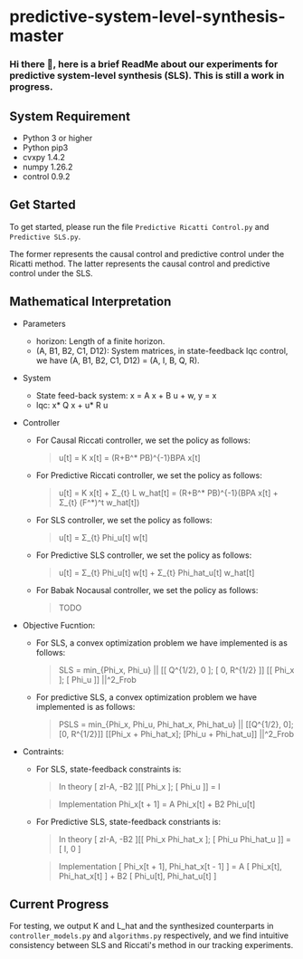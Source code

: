 # predictive-system-level-synthesis-master
### Hi there 👋, here is a brief ReadMe about our experiments for predictive system-level synthesis (SLS). This is still a work in progress.
## System Requirement
<!--
We recommend using Python 3 (and pip3) or above. 
-->
* Python 3 or higher
* Python pip3
* cvxpy 1.4.2
* numpy 1.26.2
* control 0.9.2

## Get Started
To get started, please run the file ``Predictive Ricatti Control.py`` and  ``Predictive SLS.py``.

The former represents the causal control and predictive control under the Ricatti method. The latter represents the causal control and predictive control under the SLS.

## Mathematical Interpretation
* Parameters
  - horizon: Length of a finite horizon.
  - (A, B1, B2, C1, D12): System matrices, in state-feedback lqc control, we have (A, B1, B2, C1, D12) = (A, I, B, Q, R).
 
* System
  - State feed-back system: x = A x + B u + w, y = x
  - lqc: x* Q x + u* R u

* Controller
  - For Causal Riccati controller, we set the policy as follows:
     > u[t] = K x[t] = (R+B^* PB)^{-1}BPA x[t]
     
  - For Predictive Riccati controller, we set the policy as follows:
     > u[t] = K x[t] + Σ_{t} L w_hat[t] = (R+B^* PB)^{-1}(BPA x[t] + Σ_{t} (F^*)^t w_hat[t])

  - For SLS controller, we set the policy as follows:
     > u[t] = Σ_{t} Phi_u[t] w[t]

  - For Predictive SLS controller, we set the policy as follows:
     > u[t] = Σ_{t} Phi_u[t] w[t] + Σ_{t} Phi_hat_u[t] w_hat[t]

  - For Babak Nocausal controller, we set the policy as follows:
     > TODO
    
* Objective Fucntion:
  - For SLS, a convex optimization problem we have implemented is as follows:
    > SLS = min_{Phi_x, Phi_u} || [[ Q^{1/2}, 0 ]; [ 0, R^{1/2} ]] [[ Phi_x ]; [ Phi_u ]] ||^2_Frob
  
  - For predictive SLS, a convex optimization problem we have implemented is as follows:
    > PSLS = min_{Phi_x, Phi_u, Phi_hat_x, Phi_hat_u} || [[Q^{1/2}, 0]; [0, R^{1/2}]] [[Phi_x + Phi_hat_x]; [Phi_u + Phi_hat_u]] ||^2_Frob
  
* Contraints:
   - For SLS,  state-feedback constraints is:
     > In theory [ zI-A, -B2 ][[ Phi_x ]; [ Phi_u ]] = I
     
     > Implementation Phi_x[t + 1] = A Phi_x[t] + B2 Phi_u[t]

   - For Predictive SLS, state-feedback constriants is:
     > In theory [ zI-A, -B2 ][[ Phi_x Phi_hat_x ]; [ Phi_u Phi_hat_u ]] = [ I, 0 ]
     
     > Implementation [ Phi_x[t + 1], Phi_hat_x[t - 1] ] = A [ Phi_x[t], Phi_hat_x[t] ] + B2 [ Phi_u[t], Phi_hat_u[t] ]
## Current Progress
For testing, we output K and L_hat and the synthesized counterparts in ``controller_models.py`` and ``algorithms.py`` respectively, and we find intuitive consistency between SLS and Riccati's method in our tracking experiments.
